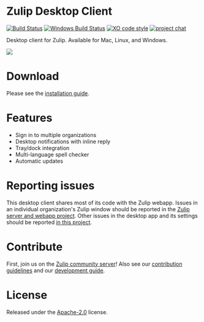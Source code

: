 # Zulip Desktop Client
[![Build Status](https://travis-ci.org/zulip/zulip-desktop.svg?branch=master)](https://travis-ci.org/zulip/zulip-desktop)
[![Windows Build Status](https://ci.appveyor.com/api/projects/status/github/zulip/zulip-desktop?branch=master&svg=true)](https://ci.appveyor.com/project/zulip/zulip-desktop/branch/master)
[![XO code style](https://img.shields.io/badge/code_style-XO-5ed9c7.svg)](https://github.com/sindresorhus/xo)
[![project chat](https://img.shields.io/badge/zulip-join_chat-brightgreen.svg)](https://chat.zulip.org)

Desktop client for Zulip. Available for Mac, Linux, and Windows.

<img src="http://i.imgur.com/ChzTq4F.png"/>

# Download
Please see the [installation guide](https://zulipchat.com/help/desktop-app-install-guide).

# Features
* Sign in to multiple organizations
* Desktop notifications with inline reply
* Tray/dock integration
* Multi-language spell checker
* Automatic updates

# Reporting issues

This desktop client shares most of its code with the Zulip webapp.
Issues in an individual organization's Zulip window should be reported
in the [Zulip server and webapp
project](https://github.com/zulip/zulip-desktop/issues/new).  Other
issues in the desktop app and its settings should be reported [in this
project](https://github.com/zulip/zulip-desktop/issues/new).

# Contribute

First, join us on the [Zulip community server](https://zulip.readthedocs.io/en/latest/contributing/chat-zulip-org.html)!
Also see our [contribution guidelines](./CONTRIBUTING.md) and our [development guide](./development.md).

# License
Released under the [Apache-2.0](./LICENSE) license.
